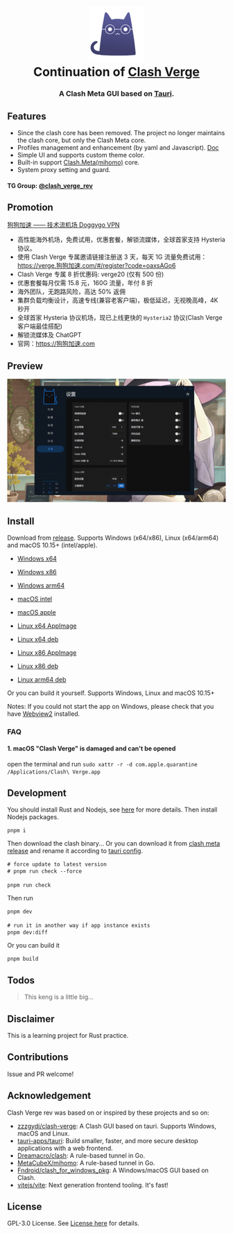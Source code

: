 <h1 align="center">
  <img src="./src/assets/image/logo.png" alt="Clash" width="128" />
  <br>
  Continuation of <a href="https://github.com/zzzgydi/clash-verge">Clash Verge</a>
  <br>
</h1>

<h3 align="center">
A Clash Meta GUI based on <a href="https://github.com/tauri-apps/tauri">Tauri</a>.
</h3>

## Features

- Since the clash core has been removed. The project no longer maintains the clash core, but only the Clash Meta core.
- Profiles management and enhancement (by yaml and Javascript). [Doc](https://clash-verge-rev.github.io)
- Simple UI and supports custom theme color.
- Built-in support [Clash.Meta(mihomo)](https://github.com/MetaCubeX/mihomo) core.
- System proxy setting and guard.

#### TG Group: [@clash_verge_rev](https://t.me/clash_verge_rev)

## Promotion

[狗狗加速 —— 技术流机场 Doggygo VPN](https://狗狗加速.com)

- 高性能海外机场，免费试用，优惠套餐，解锁流媒体，全球首家支持 Hysteria 协议。
- 使用 Clash Verge 专属邀请链接注册送 3 天，每天 1G 流量免费试用：https://verge.狗狗加速.com/#/register?code=oaxsAGo6
- Clash Verge 专属 8 折优惠码: verge20 (仅有 500 份)
- 优惠套餐每月仅需 15.8 元，160G 流量，年付 8 折
- 海外团队，无跑路风险，高达 50% 返佣
- 集群负载均衡设计，高速专线(兼容老客户端)，极低延迟，无视晚高峰，4K 秒开
- 全球首家 Hysteria 协议机场，现已上线更快的 `Hysteria2` 协议(Clash Verge 客户端最佳搭配)
- 解锁流媒体及 ChatGPT
- 官网：https://狗狗加速.com

## Preview

![preview](./docs/preview.gif)

## Install

Download from [release](https://github.com/clash-verge-rev/clash-verge-rev/releases). Supports Windows (x64/x86), Linux (x64/arm64) and macOS 10.15+ (intel/apple).

- [Windows x64](https://github.com/clash-verge-rev/clash-verge-rev/releases/download/v1.4.9/Clash.Verge_1.4.9_x64-setup.exe)
- [Windows x86](https://github.com/clash-verge-rev/clash-verge-rev/releases/download/v1.4.9/Clash.Verge_1.4.9_x86-setup.exe)
- [Windows arm64](https://github.com/clash-verge-rev/clash-verge-rev/releases/download/v1.4.9/Clash.Verge_1.4.9_arm64-setup.exe)

- [macOS intel](https://github.com/clash-verge-rev/clash-verge-rev/releases/download/v1.4.9/Clash.Verge_1.4.9_x64.dmg)
- [macOS apple](https://github.com/clash-verge-rev/clash-verge-rev/releases/download/v1.4.9/Clash.Verge_1.4.9_aarch64.dmg)

- [Linux x64 AppImage](https://github.com/clash-verge-rev/clash-verge-rev/releases/download/v1.4.9/clash-verge_1.4.9_amd64.AppImage)
- [Linux x64 deb](https://github.com/clash-verge-rev/clash-verge-rev/releases/download/v1.4.9/clash-verge_1.4.9_amd64.deb)
- [Linux x86 AppImage](https://github.com/clash-verge-rev/clash-verge-rev/releases/download/v1.4.9/clash-verge_1.4.9_i386.AppImage)
- [Linux x86 deb](https://github.com/clash-verge-rev/clash-verge-rev/releases/download/v1.4.9/clash-verge_1.4.9_i386.deb)
- [Linux arm64 deb](https://github.com/clash-verge-rev/clash-verge-rev/releases/download/v1.4.9/clash-verge_1.4.9_arm64.deb)

Or you can build it yourself. Supports Windows, Linux and macOS 10.15+

Notes: If you could not start the app on Windows, please check that you have [Webview2](https://developer.microsoft.com/en-us/microsoft-edge/webview2/#download-section) installed.

### FAQ

#### 1. **macOS** "Clash Verge" is damaged and can't be opened

open the terminal and run `sudo xattr -r -d com.apple.quarantine /Applications/Clash\ Verge.app`

## Development

You should install Rust and Nodejs, see [here](https://tauri.app/v1/guides/getting-started/prerequisites) for more details. Then install Nodejs packages.

```shell
pnpm i
```

Then download the clash binary... Or you can download it from [clash meta release](https://github.com/MetaCubeX/Clash.Meta/releases) and rename it according to [tauri config](https://tauri.app/v1/api/config#bundleconfig.externalbin).

```shell
# force update to latest version
# pnpm run check --force

pnpm run check
```

Then run

```shell
pnpm dev

# run it in another way if app instance exists
pnpm dev:diff
```

Or you can build it

```shell
pnpm build
```

## Todos

> This keng is a little big...

## Disclaimer

This is a learning project for Rust practice.

## Contributions

Issue and PR welcome!

## Acknowledgement

Clash Verge rev was based on or inspired by these projects and so on:

- [zzzgydi/clash-verge](https://github.com/zzzgydi/clash-verge): A Clash GUI based on tauri. Supports Windows, macOS and Linux.
- [tauri-apps/tauri](https://github.com/tauri-apps/tauri): Build smaller, faster, and more secure desktop applications with a web frontend.
- [Dreamacro/clash](https://github.com/Dreamacro/clash): A rule-based tunnel in Go.
- [MetaCubeX/mihomo](https://github.com/MetaCubeX/mihomo): A rule-based tunnel in Go.
- [Fndroid/clash_for_windows_pkg](https://github.com/Fndroid/clash_for_windows_pkg): A Windows/macOS GUI based on Clash.
- [vitejs/vite](https://github.com/vitejs/vite): Next generation frontend tooling. It's fast!

## License

GPL-3.0 License. See [License here](./LICENSE) for details.
